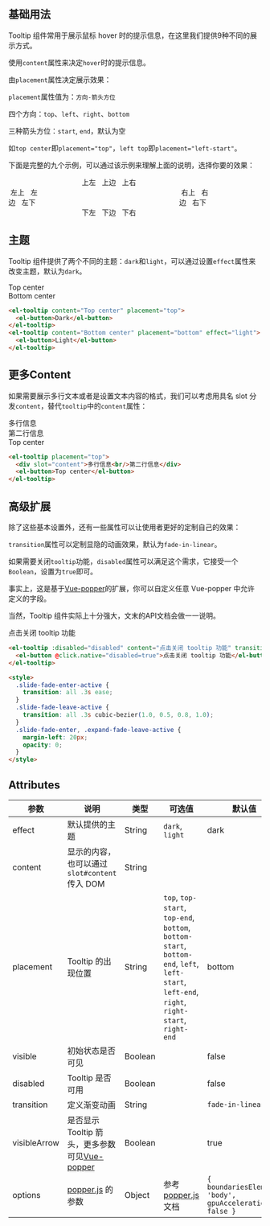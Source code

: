 <script>
  export default {
    data() {
      return {
        disabled: false
      };
    }
  };
</script>
## 基础用法

Tooltip 组件常用于展示鼠标 hover 时的提示信息，在这里我们提供9种不同的展示方式。

使用`content`属性来决定`hover`时的提示信息。

由`placement`属性决定展示效果：

`placement`属性值为：`方向-箭头方位`

四个方向：`top`、`left`、`right`、`bottom`

三种箭头方位：`start`, `end`，默认为空

如`top center`即`placement="top"`，`left top`即`placement="left-start"`。

下面是完整的九个示例，可以通过该示例来理解上面的说明，选择你要的效果：

<style>
  .box {
    width: 400px;

    .top {
      text-align: center;
    }

    .left {
      float: left;
      width: 60px;
    }

    .right {
      float: right;
      width: 60px;
    }

    .bottom {
      clear: both;
      text-align: center;
    }

    .item {
      margin: 4px;
    }
  }
</style>

<div class="box">
  <div class="top">
    <el-tooltip class="item" effect="dark" content="Top Left 提示文字" placement="top-start">
      <el-button>上左</el-button>
    </el-tooltip>
    <el-tooltip class="item" effect="dark" content="Top Center 提示文字" placement="top">
      <el-button>上边</el-button>
    </el-tooltip>
    <el-tooltip class="item" effect="dark" content="Top Right 提示文字" placement="top-end">
      <el-button>上右</el-button>
    </el-tooltip>
  </div>
  <div class="left">
    <el-tooltip class="item" effect="dark" content="Left Top 提示文字" placement="left-start">
      <el-button>左上</el-button>
    </el-tooltip>
    <el-tooltip class="item" effect="dark" content="Left Center 提示文字" placement="left">
      <el-button>左边</el-button>
    </el-tooltip>
    <el-tooltip class="item" effect="dark" content="Left Bottom 提示文字" placement="left-end">
      <el-button>左下</el-button>
    </el-tooltip>
  </div>

  <div class="right">
    <el-tooltip class="item" effect="dark" content="Right Top 提示文字" placement="right-start">
      <el-button>右上</el-button>
    </el-tooltip>
    <el-tooltip class="item" effect="dark" content="Right Center 提示文字" placement="right">
      <el-button>右边</el-button>
    </el-tooltip>
    <el-tooltip class="item" effect="dark" content="Right Bottom 提示文字" placement="right-end">
      <el-button>右下</el-button>
    </el-tooltip>
  </div>
  <div class="bottom">
    <el-tooltip class="item" effect="dark" content="Bottom Left 提示文字" placement="bottom-start">
      <el-button>下左</el-button>
    </el-tooltip>
    <el-tooltip class="item" effect="dark" content="Bottom Center 提示文字" placement="bottom">
      <el-button>下边</el-button>
    </el-tooltip>
    <el-tooltip class="item" effect="dark" content="Bottom Right 提示文字" placement="bottom-end">
      <el-button>下右</el-button>
    </el-tooltip>
  </div>
</div>

## 主题

Tooltip 组件提供了两个不同的主题：`dark`和`light`，可以通过设置`effect`属性来改变主题，默认为`dark`。

<div>
  <el-tooltip content="Top center" placement="top">
    <el-button>Top center</el-button>
  </el-tooltip>
</div>


<div>
  <el-tooltip content="Bottom center" placement="bottom" effect="light">
    <el-button>Bottom center</el-button>
  </el-tooltip>
</div>

```html
<el-tooltip content="Top center" placement="top">
  <el-button>Dark</el-button>
</el-tooltip>
<el-tooltip content="Bottom center" placement="bottom" effect="light">
  <el-button>Light</el-button>
</el-tooltip>
```

## 更多Content

如果需要展示多行文本或者是设置文本内容的格式，我们可以考虑用具名 slot 分发`content`，替代`tooltip`中的`content`属性：

<div>
  <el-tooltip placement="top">
    <div slot="content">多行信息<br/>第二行信息</div>
    <el-button>Top center</el-button>
  </el-tooltip>
</div>

```html
<el-tooltip placement="top">
  <div slot="content">多行信息<br/>第二行信息</div>
  <el-button>Top center</el-button>
</el-tooltip>
```

## 高级扩展

除了这些基本设置外，还有一些属性可以让使用者更好的定制自己的效果：

`transition`属性可以定制显隐的动画效果，默认为`fade-in-linear`。

如果需要关闭`tooltip`功能，`disabled`属性可以满足这个需求，它接受一个`Boolean`，设置为`true`即可。

事实上，这是基于[Vue-popper](https://github.com/element-component/vue-popper)的扩展，你可以自定义任意 Vue-popper 中允许定义的字段。

当然，Tooltip 组件实际上十分强大，文末的API文档会做一一说明。

<style>
  .slide-fade-enter-active {
    transition: all .3s ease;
  }
  .slide-fade-leave-active {
    transition: all .3s cubic-bezier(1.0, 0.5, 0.8, 1.0);
  }
  .slide-fade-enter, .expand-fade-leave-active {
    margin-left: 20px;
    opacity: 0;
  }
</style>

<div>
  <el-tooltip :disabled="disabled" content="点击关闭 tooltip 功能" transition="slide-fade" placement="bottom" effect="light">
    <el-button @click.native="disabled=true">点击关闭 tooltip 功能</el-button>
  </el-tooltip>
</div>

```html
<el-tooltip :disabled="disabled" content="点击关闭 tooltip 功能" transition="slide-fade" placement="bottom" effect="light">
  <el-button @click.native="disabled=true">点击关闭 tooltip 功能</el-button>
</el-tooltip>

<style>
  .slide-fade-enter-active {
    transition: all .3s ease;
  }
  .slide-fade-leave-active {
    transition: all .3s cubic-bezier(1.0, 0.5, 0.8, 1.0);
  }
  .slide-fade-enter, .expand-fade-leave-active {
    margin-left: 20px;
    opacity: 0;
  }
</style>
```

## Attributes
| 参数               | 说明                                                     | 类型              | 可选值      | 默认值 |
|--------------------|----------------------------------------------------------|-------------------|-------------|--------|
|  effect        |  默认提供的主题  | String            | `dark`, `light`  | dark  |
|  content        |  显示的内容，也可以通过 `slot#content` 传入 DOM  | String            |  |  |
|  placement        |  Tooltip 的出现位置  | String           |  `top`, `top-start`, `top-end`, `bottom`, `bottom-start`, `bottom-end`, `left`, `left-start`, `left-end`, `right`, `right-start`, `right-end` |  bottom |
|  visible        |  初始状态是否可见  | Boolean           |  |  false |
|  disabled       |  Tooltip 是否可用  | Boolean           |  |  false |
|  transition     |  定义渐变动画      | String             |  | `fade-in-linear` |
|  visibleArrow   |  是否显示 Tooltip 箭头，更多参数可见[Vue-popper](https://github.com/element-component/vue-popper) | Boolean |  | true |
|  options        | [popper.js](https://popper.js.org/documentation.html) 的参数 | Object            | 参考 [popper.js](https://popper.js.org/documentation.html) 文档 | `{ boundariesElement: 'body', gpuAcceleration: false }` |

